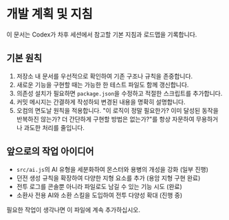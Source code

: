# 개발 계획 및 지침

이 문서는 Codex가 차후 세션에서 참고할 기본 지침과 로드맵을 기록합니다.

## 기본 원칙
1. 저장소 내 문서를 우선적으로 확인하여 기존 구조나 규칙을 존중합니다.
2. 새로운 기능을 구현할 때는 가능한 한 테스트 파일도 함께 갱신합니다.
3. 의존성 설치가 필요하면 `package.json`을 수정하고 적절한 스크립트를 추가합니다.
4. 커밋 메시지는 간결하게 작성하되 변경된 내용을 명확히 설명합니다.
5. 오컴의 면도날 원칙을 적용합니다. "이 로직이 정말 필요한가? 이미 달성된 동작을 반복하진 않는가? 더 간단하게 구현할 방법은 없는가?"를 항상 자문하여 무용하거나 과도한 처리를 줄입니다.

## 앞으로의 작업 아이디어
- `src/ai.js`의 AI 유형을 세분화하여 몬스터와 용병의 개성을 강화 (일부 진행)
- 던전 생성 규칙을 확장하여 다양한 지형 요소를 추가 (용암 지형 구현 완료)
- 전투 로그를 콘솔뿐 아니라 파일로도 남길 수 있는 기능 시도 (완료)
- 소환사 전용 AI와 소환 스킬을 도입하여 전투 다양성 확대 (진행 중)

필요한 작업이 생각나면 이 파일에 계속 추가하십시오.
